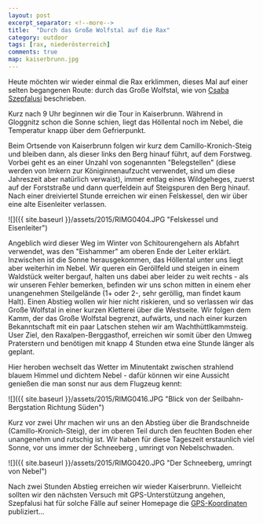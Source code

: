 ```yaml
---
layout: post
excerpt_separator: <!--more-->
title:  "Durch das Große Wolfstal auf die Rax"
category: outdoor
tags: [rax, niederösterreich]
comments: true
map: kaiserbrunn.jpg
---
```


Heute möchten wir wieder einmal die Rax erklimmen, dieses Mal auf einer selten begangenen Route: durch das Große Wolfstal, wie von [Csaba Szepfalusi](http://www.styriabooks.at/article/4421) beschrieben.

<!--more-->

Kurz nach 9 Uhr beginnen wir die Tour in Kaiserbrunn. Während in Gloggnitz schon die Sonne schien, liegt das Höllental noch im Nebel, die Temperatur knapp über dem Gefrierpunkt.

Beim Ortsende von Kaiserbrunn folgen wir kurz dem Camillo-Kronich-Steig und bleiben dann, als dieser links den Berg hinauf führt, auf dem Forstweg. Vorbei geht es an einer Unzahl von sogenannten "Belegstellen" (diese werden von Imkern zur Königinnenaufzucht verwendet, sind um diese Jahreszeit aber natürlich verwaist), immer entlag eines Wildgeheges, zuerst auf der Forststraße und dann querfeldein auf Steigspuren den Berg hinauf. Nach einer dreiviertel Stunde erreichen wir einen Felskessel, den wir über eine alte Eisenleiter verlassen.

![]({{ site.baseurl }}/assets/2015/RIMG0404.JPG "Felskessel und Eisenleiter")

Angeblich wird dieser Weg im Winter von Schitourengehern als Abfahrt verwendet, was den "Eishammer" am oberen Ende der Leiter erklärt.
Inzwischen ist die Sonne herausgekommen, das Höllental unter uns liegt aber weiterhin im Nebel.
Wir queren ein Geröllfeld und steigen in einem Waldstück weiter bergauf, halten uns dabei aber leider zu weit rechts - als wir unseren Fehler bemerken, befinden wir uns schon mitten in einem eher unangenehmen Steilgelände (1+ oder 2-, sehr geröllig, man findet kaum Halt). Einen Abstieg wollen wir hier nicht riskieren, und so verlassen wir das Große Wolfstal in einer kurzen Kletterei über die Westseite. Wir folgen dem Kamm, der das Große Wolfstal begrenzt, aufwärts, und nach einer kurzen Bekanntschaft mit ein paar Latschen stehen wir am Wachthüttlkammsteig. User Ziel, den Raxalpen-Berggasthof, erreichen wir somit über den Umweg Praterstern und benötigen mit knapp 4 Stunden etwa eine Stunde länger als geplant.

Hier heroben wechselt das Wetter im Minutentakt zwischen strahlend blauem Himmel und dichtem Nebel - dafür können wir eine Aussicht genießen die man sonst nur aus dem Flugzeug kennt:

![]({{ site.baseurl }}/assets/2015/RIMG0416.JPG "Blick von der Seilbahn-Bergstation Richtung Süden")

Kurz vor zwei Uhr machen wir uns an den Abstieg über die Brandschneide (Camillo-Kronich-Steig), der im oberen Teil durch den feuchten Boden eher unangenehm und rutschig ist. Wir haben für diese Tageszeit erstaunlich viel Sonne, vor uns immer der Schneeberg , umringt von Nebelschwaden.

![]({{ site.baseurl }}/assets/2015/RIMG0420.JPG "Der Schneeberg, umringt von Nebel")

Nach zwei Stunden Abstieg erreichen wir wieder Kaiserbrunn.
Vielleicht sollten wir den nächsten Versuch mit GPS-Unterstützung angehen, Szepfalusi hat für solche Fälle auf seiner Homepage die [GPS-Koordinaten](http://www.csaba.at/show_content2.php?s2id=117) publiziert...
